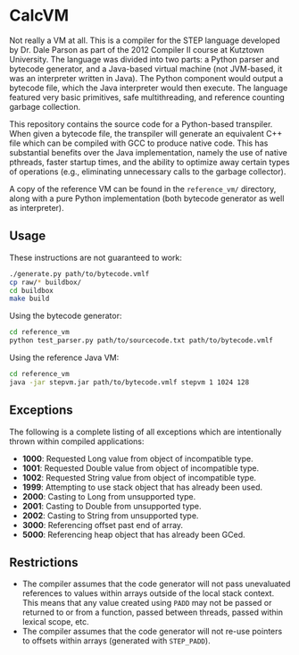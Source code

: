 # CalcVM

Not really a VM at all. This is a compiler for the STEP language developed by Dr. Dale Parson as part of the 2012 Compiler II course at Kutztown University. The language was divided into two parts: a Python parser and bytecode generator, and a Java-based virtual machine (not JVM-based, it was an interpreter written in Java). The Python component would output a bytecode file, which the Java interpreter would then execute. The language featured very basic primitives, safe multithreading, and reference counting garbage collection.

This repository contains the source code for a Python-based transpiler. When given a bytecode file, the transpiler will generate an equivalent C++ file which can be compiled with GCC to produce native code. This has substantial benefits over the Java implementation, namely the use of native pthreads, faster startup times, and the ability to optimize away certain types of operations (e.g., eliminating unnecessary calls to the garbage collector).

A copy of the reference VM can be found in the `reference_vm/` directory, along with a pure Python implementation (both bytecode generator as well as interpreter).


## Usage

These instructions are not guaranteed to work:

```bash
./generate.py path/to/bytecode.vmlf
cp raw/* buildbox/
cd buildbox
make build
```

Using the bytecode generator:

```bash
cd reference_vm
python test_parser.py path/to/sourcecode.txt path/to/bytecode.vmlf
```

Using the reference Java VM:

```bash
cd reference_vm
java -jar stepvm.jar path/to/bytecode.vmlf stepvm 1 1024 128
```


## Exceptions

The following is a complete listing of all exceptions which are intentionally
thrown within compiled applications:

- **1000**: Requested Long value from object of incompatible type.
- **1001**: Requested Double value from object of incompatible type.
- **1002**: Requested String value from object of incompatible type.
- **1999**: Attempting to use stack object that has already been used.
- **2000**: Casting to Long from unsupported type.
- **2001**: Casting to Double from unsupported type.
- **2002**: Casting to String from unsupported type.
- **3000**: Referencing offset past end of array.
- **5000**: Referencing heap object that has already been GCed.


## Restrictions

- The compiler assumes that the code generator will not pass unevaluated
  references to values within arrays outside of the local stack context. This
  means that any value created using `PADD` may not be passed or returned to or
  from a function, passed between threads, passed within lexical scope, etc.
- The compiler assumes that the code generator will not re-use pointers to
  offsets within arrays (generated with `STEP_PADD`).
